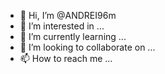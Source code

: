 - 👋 Hi, I’m @ANDREI96m
- 👀 I’m interested in ...
- 🌱 I’m currently learning ...
- 💞️ I’m looking to collaborate on ...
- 📫 How to reach me ...

<!---
ANDREI96m/ANDREI96m is a ✨ special ✨ repository because its `README.md` (this file) appears on your GitHub profile.
You can click the Preview link to take a look at your changes.
--->
